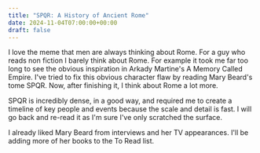 ```yaml
---
title: "SPQR: A History of Ancient Rome"
date: 2024-11-04T07:00:00+00:00
draft: false
---
```


I love the meme that men are always thinking about Rome. For a guy who reads non fiction I barely think about Rome. For example it took me far too long to see the obvious inspiration in Arkady Martine's A Memory Called Empire. I've tried to fix this obvious character flaw by reading Mary Beard's tome SPQR. Now, after finishing it, I think about Rome a lot more. 

SPQR is incredibly dense, in a good way, and required me to create a timeline of key people and events because the scale and detail is fast. I will go back and re-read it as I'm sure I've only scratched the surface.

I already liked Mary Beard from interviews and her TV appearances. I'll be adding more of her books to the To Read list.